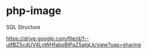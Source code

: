 # php-image

SQL Structure 


https://drive.google.com/file/d/1--utfBZ5cdUV4LnWHfabpBlPaZ5aIgLk/view?usp=sharing

